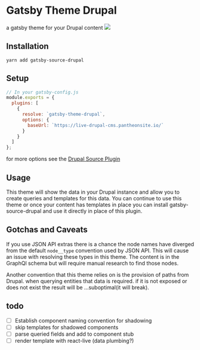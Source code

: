 # Gatsby Theme Drupal

a gatsby theme for your Drupal content
![](https://github.com/thirdandgrove/gatsby-theme-drupal/blob/master/readme-preview.png)

## Installation

`yarn add gatsby-source-drupal`

## Setup

```javascript
// In your gatsby-config.js
module.exports = {
  plugins: [
    {
      resolve: `gatsby-theme-drupal`,
      options: {
        baseUrl: `https://live-drupal-cms.pantheonsite.io/`
      }
    }
  ]
};
```

for more options see the [Drupal Source Plugin](https://github.com/gatsbyjs/gatsby/tree/master/packages/gatsby-source-drupal)

## Usage

This theme will show the data in your Drupal instance and allow you to create queries and templates for this data. You can continue to use this theme or once your content has templates in place you can install gatsby-source-drupal and use it directly in place of this plugin.

## Gotchas and Caveats

If you use JSON API extras there is a chance the node names have diverged from the default `node__type` convention used by JSON API. This will cause an issue with resolving these types in this theme. The content is in the GraphQl schema but will require manual research to find those nodes.

Another convention that this theme relies on is the provision of paths from Drupal. when querying entities that data is required. if it is not exposed or does not exist the result will be ...suboptimal(it will break).

## todo

- [ ] Establish component naming convention for shadowing
- [ ] skip templates for shadowed components
- [ ] parse queried fields and add to component stub
- [ ] render template with react-live (data plumbing?)
